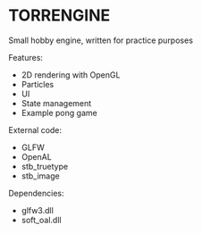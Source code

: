 # TORRENGINE

Small hobby engine, written for practice purposes

Features:

- 2D rendering with OpenGL
- Particles
- UI
- State management
- Example pong game

External code:

- GLFW
- OpenAL
- stb_truetype
- stb_image

Dependencies:

- glfw3.dll
- soft_oal.dll
